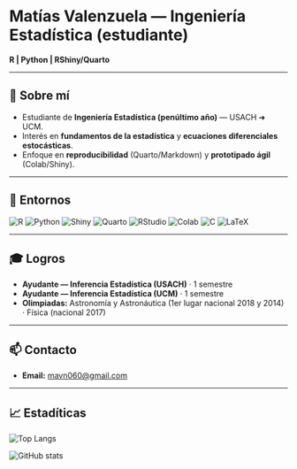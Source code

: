 # Matías Valenzuela — Ingeniería Estadística (estudiante)

**R | Python | RShiny/Quarto**

---

## 👋 Sobre mí

- Estudiante de **Ingeniería Estadística (penúltimo año)** — USACH ➜ UCM.  
- Interés en **fundamentos de la estadística** y **ecuaciones diferenciales estocásticas**.  
- Enfoque en **reproducibilidad** (Quarto/Markdown) y **prototipado ágil** (Colab/Shiny).

---

## 🧰 Entornos

![R](https://img.shields.io/badge/R-276DC3?logo=r&logoColor=white)
![Python](https://img.shields.io/badge/Python-3776AB?logo=python&logoColor=white)
![Shiny](https://img.shields.io/badge/Shiny-000000?logo=r&logoColor=white)
![Quarto](https://img.shields.io/badge/Quarto-2D2D2D?logo=quarto&logoColor=white)
![RStudio](https://img.shields.io/badge/RStudio-75AADB?logo=rstudio&logoColor=white)
![Colab](https://img.shields.io/badge/Colab-F9AB00?logo=googlecolab&logoColor=black)
![C](https://img.shields.io/badge/C-A8B9CC?logo=c&logoColor=black)
![LaTeX](https://img.shields.io/badge/LaTeX-008080?logo=latex&logoColor=white)

---

## 🎓 Logros

- **Ayudante — Inferencia Estadística (USACH)** · 1 semestre  
- **Ayudante — Inferencia Estadística (UCM)** · 1 semestre  
- **Olimpiadas:** Astronomía y Astronáutica (1er lugar nacional 2018 y 2014) · Física (nacional 2017)

---

## 📫 Contacto

- **Email:** mavn060@gmail.com

---

## 📈 Estadíticas

![Top Langs](https://github-readme-stats.vercel.app/api/top-langs/?username=MValenzuelaN&layout=compact&langs_count=6&hide=jupyter%20notebook,html,css&theme=tokyonight&cache_seconds=21600&v=2 "Lenguajes más usados")

![GitHub stats](https://github-readme-stats.vercel.app/api?username=MValenzuelaN&show_icons=true&theme=tokyonight&include_all_commits=true&count_private=true&cache_seconds=21600&v=2 "Estadísticas generales")
